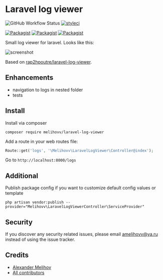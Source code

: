 Laravel log viewer
==================

![GitHub Workflow Status](https://img.shields.io/github/workflow/status/melihovv/laravel-log-viewer/run-php-tests?label=Tests)
[![styleci](https://styleci.io/repos/78041678/shield)](https://styleci.io/repos/78041678)

[![Packagist](https://img.shields.io/packagist/v/melihovv/laravel-log-viewer.svg)](https://packagist.org/packages/melihovv/laravel-log-viewer)
[![Packagist](https://poser.pugx.org/melihovv/laravel-log-viewer/d/total.svg)](https://packagist.org/packages/melihovv/laravel-log-viewer)
[![Packagist](https://img.shields.io/packagist/l/melihovv/laravel-log-viewer.svg)](https://packagist.org/packages/melihovv/laravel-log-viewer)

Small log viewer for laravel. Looks like this:

![screenshot](https://cloud.githubusercontent.com/assets/8608721/21664637/e34b26e2-d2f8-11e6-8a7e-721f0009adb4.png)

Based on [rap2hpoutre/laravel-log-viewer](https://github.com/rap2hpoutre/laravel-log-viewer).

Enhancements
------------
- navigation to logs in nested folder
- tests

Install
-------
Install via composer
```
composer require melihovv/laravel-log-viewer
```

Add a route in your web routes file:
```php
Route::get('logs', '\Melihovv\LaravelLogViewer\Controller@index');
```

Go to `http://localhost:8000/logs`

Additional
----------

Publish package config if you want to customize default config values or template
```
php artisan vendor:publish --provider="Melihovv\LaravelLogViewerController\ServiceProvider"
```

## Security

If you discover any security related issues, please email amelihovv@ya.ru instead of using the issue tracker.

## Credits

- [Alexander Melihov](https://github.com/melihovv)
- [All contributors](https://github.com/melihovv/laravel-log-viewer/graphs/contributors)
